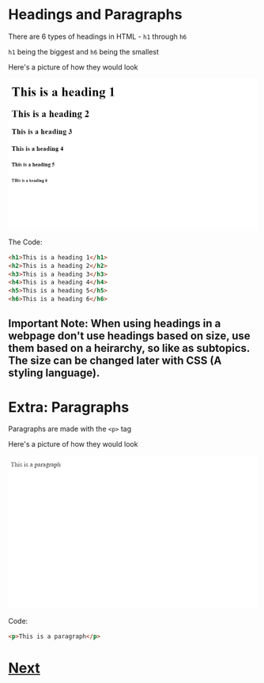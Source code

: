 # Headings and Paragraphs

There are 6 types of headings in HTML - `h1` through `h6`

`h1` being the biggest and `h6` being the smallest

Here's a picture of how they would look

![Headings Picture](headings.png)

The Code:

```html
<h1>This is a heading 1</h1>
<h2>This is a heading 2</h2>
<h3>This is a heading 3</h3>
<h4>This is a heading 4</h4>
<h5>This is a heading 5</h5>
<h6>This is a heading 6</h6>
```

## **Important Note: When using headings in a webpage don't use headings based on size, use them based on a heirarchy, so like as subtopics. The size can be changed later with CSS (A styling language).**

# Extra: Paragraphs

Paragraphs are made with the `<p>` tag

Here's a picture of how they would look

![Paragraph Picture](paragraph.png)

Code:

```html
<p>This is a paragraph</p>
```

# [Next](3.%20lists.md)